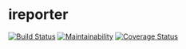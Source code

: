 # ireporter

[![Build Status](https://travis-ci.org/knightedge-technologies/ireporter.svg?branch=develop)](https://travis-ci.org/knightedge-technologies/ireporter)
[![Maintainability](https://api.codeclimate.com/v1/badges/fe7cf9e8af48aa9cefcc/maintainability)](https://codeclimate.com/github/knightedge-technologies/ireporter/maintainability)
[![Coverage Status](https://coveralls.io/repos/github/knightedge-technologies/ireporter/badge.svg?branch=develop)](https://coveralls.io/github/knightedge-technologies/ireporter?branch=develop)
